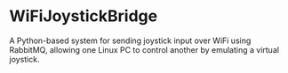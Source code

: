 # WiFiJoystickBridge
A Python-based system for sending joystick input over WiFi using RabbitMQ, allowing one Linux PC to control another by emulating a virtual joystick.

